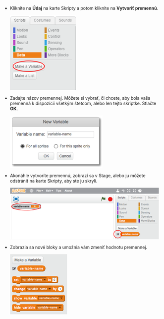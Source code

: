 + Kliknite na **Údaj** na karte Skripty a potom kliknite na **Vytvoriť premennú**.
    
    ![Dátové bloky](images/data-blocks.png)

+ Zadajte názov premennej. Môžete si vybrať, či chcete, aby bola vaša premenná k dispozícii všetkým štetcom, alebo len tejto skriptke. Stlačte **OK**.
    
    ![Vytvoriť premennú](images/create-variable.png)

+ Akonáhle vytvoríte premennú, zobrazí sa v Stage, alebo ju môžete odstrániť na karte Skripty, aby ste ju skryli.
    
    ![Variabilné bloky](images/variable-show.png)

+ Zobrazia sa nové bloky a umožnia vám zmeniť hodnotu premennej.
    
    ![Variabilné bloky](images/variable-blocks.png)